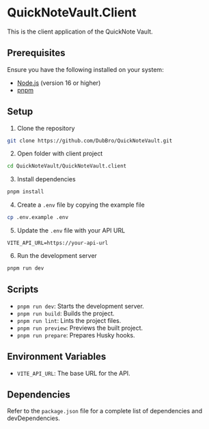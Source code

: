 # QuickNoteVault.Client

This is the client application of the QuickNote Vault.

## Prerequisites

Ensure you have the following installed on your system:

- [Node.js](https://nodejs.org/) (version 16 or higher)
- [pnpm](https://pnpm.io/)

## Setup

1. Clone the repository

```bash
git clone https://github.com/DubBro/QuickNoteVault.git
```

2. Open folder with client project

```bash
cd QuickNoteVault/QuickNoteVault.client
```

3. Install dependencies

```bash
pnpm install
```

4. Create a `.env` file by copying the example file

```bash
cp .env.example .env
```

5. Update the `.env` file with your API URL

```env
VITE_API_URL=https://your-api-url
```

6. Run the development server

```bash
pnpm run dev
```

## Scripts

- `pnpm run dev`: Starts the development server.
- `pnpm run build`: Builds the project.
- `pnpm run lint`: Lints the project files.
- `pnpm run preview`: Previews the built project.
- `pnpm run prepare`: Prepares Husky hooks.

## Environment Variables

- `VITE_API_URL`: The base URL for the API.

## Dependencies

Refer to the `package.json` file for a complete list of dependencies and devDependencies.
